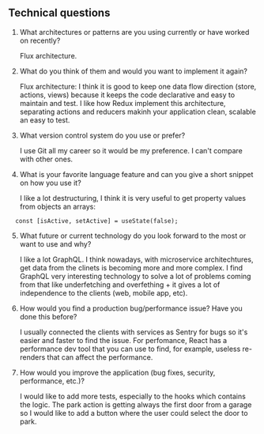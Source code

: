 ## Technical questions

1. What architectures or patterns are you using currently or have worked on recently?

   Flux architecture.

2. What do you think of them and would you want to implement it again?

   Flux architecture: I think it is good to keep one data flow direction (store, actions, views) because
   it keeps the code declarative and easy to maintain and test. I like how Redux implement this architecture,
   separating actions and reducers makinh your application clean, scalable an easy to test.

3. What version control system do you use or prefer?

   I use Git all my career so it would be my preference. I can't compare with other ones.

4. What is your favorite language feature and can you give a short snippet on how you use it?

   I like a lot destructuring, I think it is very useful to get property values from objects an arrays:

```
  const [isActive, setActive] = useState(false);
```

5. What future or current technology do you look forward to the most or want to use and why?

   I like a lot GraphQL. I think nowadays, with microservice architechtures, get data from the clinets is
   becoming more and more complex. I find GraphQL very interesting technology to solve a lot of problems coming from that like
   underfetching and overfething + it gives a lot of independence to the clients (web, mobile app, etc).

6. How would you find a production bug/performance issue? Have you done this before?

   I usually connected the clients with services as Sentry for bugs so it's easier and faster
   to find the issue. For perfomance, React has a performance dev tool that you can use to find, for example,
   useless re-renders that can affect the performance.

7. How would you improve the application (bug fixes, security, performance, etc.)?

   I would like to add more tests, especially to the hooks which contains the logic. The park action is getting
   always the first door from a garage so I would like to add a button where the user could select the door to park.
